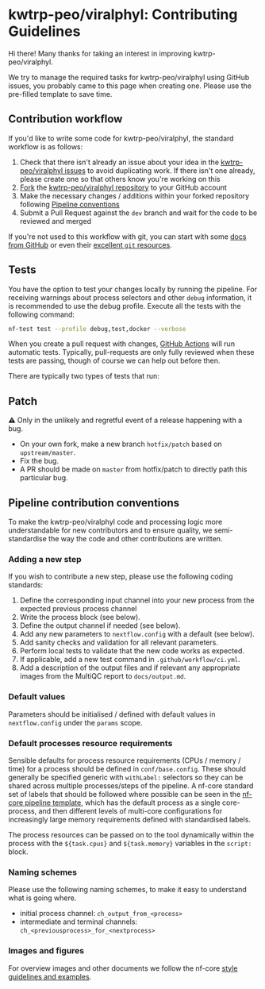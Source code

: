 # kwtrp-peo/viralphyl: Contributing Guidelines

Hi there!
Many thanks for taking an interest in improving kwtrp-peo/viralphyl.

We try to manage the required tasks for kwtrp-peo/viralphyl using GitHub issues, you probably came to this page when creating one.
Please use the pre-filled template to save time.

## Contribution workflow

If you'd like to write some code for kwtrp-peo/viralphyl, the standard workflow is as follows:

1. Check that there isn't already an issue about your idea in the [kwtrp-peo/viralphyl issues](https://github.com/kwtrp-peo/viralphyl/issues) to avoid duplicating work. If there isn't one already, please create one so that others know you're working on this
2. [Fork](https://help.github.com/en/github/getting-started-with-github/fork-a-repo) the [kwtrp-peo/viralphyl repository](https://github.com/kwtrp-peo/viralphyl) to your GitHub account
3. Make the necessary changes / additions within your forked repository following [Pipeline conventions](#pipeline-contribution-conventions)
4. Submit a Pull Request against the `dev` branch and wait for the code to be reviewed and merged

If you're not used to this workflow with git, you can start with some [docs from GitHub](https://help.github.com/en/github/collaborating-with-issues-and-pull-requests) or even their [excellent `git` resources](https://try.github.io/).

## Tests

You have the option to test your changes locally by running the pipeline. For receiving warnings about process selectors and other `debug` information, it is recommended to use the debug profile. Execute all the tests with the following command:

```bash
nf-test test --profile debug,test,docker --verbose
```

When you create a pull request with changes, [GitHub Actions](https://github.com/features/actions) will run automatic tests.
Typically, pull-requests are only fully reviewed when these tests are passing, though of course we can help out before then.

There are typically two types of tests that run:

## Patch

:warning: Only in the unlikely and regretful event of a release happening with a bug.

- On your own fork, make a new branch `hotfix/patch` based on `upstream/master`.
- Fix the bug.
- A PR should be made on `master` from hotfix/patch to directly path this particular bug.

## Pipeline contribution conventions

To make the kwtrp-peo/viralphyl code and processing logic more understandable for new contributors and to ensure quality, we semi-standardise the way the code and other contributions are written.

### Adding a new step

If you wish to contribute a new step, please use the following coding standards:

1. Define the corresponding input channel into your new process from the expected previous process channel
2. Write the process block (see below).
3. Define the output channel if needed (see below).
4. Add any new parameters to `nextflow.config` with a default (see below).
5. Add sanity checks and validation for all relevant parameters.
6. Perform local tests to validate that the new code works as expected.
7. If applicable, add a new test command in `.github/workflow/ci.yml`.
8. Add a description of the output files and if relevant any appropriate images from the MultiQC report to `docs/output.md`.

### Default values

Parameters should be initialised / defined with default values in `nextflow.config` under the `params` scope.

### Default processes resource requirements

Sensible defaults for process resource requirements (CPUs / memory / time) for a process should be defined in `conf/base.config`. These should generally be specified generic with `withLabel:` selectors so they can be shared across multiple processes/steps of the pipeline. A nf-core standard set of labels that should be followed where possible can be seen in the [nf-core pipeline template](https://github.com/nf-core/tools/blob/master/nf_core/pipeline-template/conf/base.config), which has the default process as a single core-process, and then different levels of multi-core configurations for increasingly large memory requirements defined with standardised labels.

The process resources can be passed on to the tool dynamically within the process with the `${task.cpus}` and `${task.memory}` variables in the `script:` block.

### Naming schemes

Please use the following naming schemes, to make it easy to understand what is going where.

- initial process channel: `ch_output_from_<process>`
- intermediate and terminal channels: `ch_<previousprocess>_for_<nextprocess>`

### Images and figures

For overview images and other documents we follow the nf-core [style guidelines and examples](https://nf-co.re/developers/design_guidelines).
